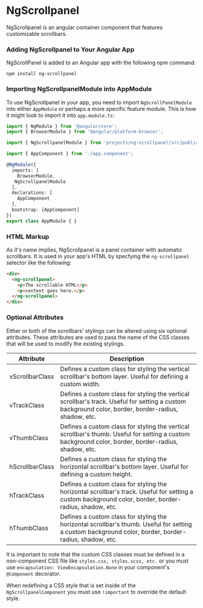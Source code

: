 # NgScrollpanel

NgScrollpanel is an angular container component that features customizable scrollbars.

### Adding NgScrollpanel to Your Angular App

NgScrollPanel is added to an Angular app with the following npm command:

```
npm install ng-scrollpanel
```

### Importing NgScrollpanelModule into AppModule

To use NgScrollpanel in your app, you need to import `NgScrollPanelModule` into either `AppModule` or perhaps a more specific feature module. This is how it might look to import it into `app.module.ts`:

```typescript
import { NgModule } from '@angular/core';
import { BrowserModule } from '@angular/platform-browser';

import { NgScrollpanelModule } from 'projects/ng-scrollpanel/src/public-api';

import { AppComponent } from './app.component';

@NgModule({
  imports: [
    BrowserModule,
   NgScrollpanelModule
  ],
  declarations: [
    AppComponent
  ],
  bootstrap: [AppComponent]
})
export class AppModule { }
```

### HTML Markup

As it's name implies, NgScrollpanel is a panel container with automatic scrollbars. It is used in your app's HTML by specfying the `ng-scrollpanel` selector like the following:

```html
<div>
  <ng-scrollpanel>
    <p>The scrollable HTML</p>
    <p>content goes here.</p>
  </ng-scrollpanel>
</div>

```

### Optional Attributes

Either or both of the scrollbars' stylings can be altered using six optional attributes. These attributes are used to pass the name of the CSS classes that will be used to modify the existing stylings. 

| Attribute | Description |
| ---------- | ---------- |
| vScrollbarClass | Defines a custom class for styling the vertical scrollbar's bottom layer. Useful for defining a custom width. |
| vTrackClass | Defines a custom class for styling the vertical scrollbar's track. Useful for setting a custom background color, border, border-radius, shadow, etc. |
| vThumbClass | Defines a custom class for styling the vertical scrollbar's thumb. Useful for setting a custom background color, border, border-radius, shadow, etc. |
| hScrollbarClass | Defines a custom class for styling the horizontal scrollbar's bottom layer. Useful for defining a custom height. |
| hTrackClass | Defines a custom class for styling the horizontal scrollbar's track. Useful for setting a custom background color, border, border-radius, shadow, etc. |
| hThumbClass | Defines a custom class for styling the horizontal scrollbar's thumb. Useful for setting a custom background color, border, border-radius, shadow, etc. |

It is important to note that the custom CSS classes must be defined in a non-component CSS file like `styles.css, styles.scss, etc.` or you must use `encapsulation: ViewEncapsulation.None` in your component's `@Component` decorator. 

When redefining a CSS style that is set inside of the `NgScrollpanelComponent` you must use `!important` to override the default style.
